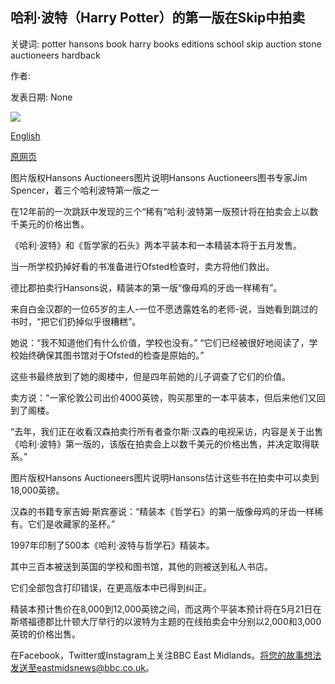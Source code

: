 ## 哈利·波特（Harry Potter）的第一版在Skip中拍卖

关键词: potter hansons book harry books editions school skip auction stone auctioneers hardback

作者: 

发表日期: None

![](https://ichef.bbci.co.uk/news/1024/branded_news/5E17/production/_112178042_harrypotterandthephilosopher'sstone.jpg)

[English](Harry%20Potter%20first%20editions%20found%20in%20skip%20go%20up%20for%20auction.md)

[原网页](https://www.bbc.com/news/uk-england-derbyshire-52572068)

图片版权Hansons Auctioneers图片说明Hansons Auctioneers图书专家Jim Spencer，着三个哈利波特第一版之一

在12年前的一次跳跃中发现的三个“稀有”哈利·波特第一版预计将在拍卖会上以数千美元的价格出售。

《哈利·波特》和《哲学家的石头》两本平装本和一本精装本将于五月发售。

当一所学校扔掉好看的书准备进行Ofsted检查时，卖方将他们救出。

德比郡拍卖行Hansons说，精装本的第一版“像母鸡的牙齿一样稀有”。

来自白金汉郡的一位65岁的主人-一位不愿透露姓名的老师-说，当她看到跳过的书时，“把它们扔掉似乎很糟糕”。

她说：“我不知道他们有什么价值，学校也没有。” “它们已经被很好地阅读了，学校始终确保其图书馆对于Ofsted的检查是原始的。”

这些书最终放到了她的阁楼中，但是四年前她的儿子调查了它们的价值。

卖方说：“一家伦敦公司出价4000英镑，购买那里的一本平装本，但后来他们又回到了阁楼。

“去年，我们正在收看汉森拍卖行所有者查尔斯·汉森的电视采访，内容是关于出售《哈利·波特》第一版的，该版在拍卖会上以数千美元的价格出售，并决定取得联系。”

图片版权Hansons Auctioneers图片说明Hansons估计这些书在拍卖中可以卖到18,000英镑。

汉森的书籍专家吉姆·斯宾塞说：“精装本《哲学石》的第一版像母鸡的牙齿一样稀有。它们是收藏家的圣杯。”

1997年印制了50​​0本《哈利·波特与哲学石》精装本。

其中三百本被送到英国的学校和图书馆，其他的则被送到私人书店。

它们全部包含打印错误，在更高版本中已得到纠正。

精装本预计售价在8,000到12,000英镑之间，而这两个平装本预计将在5月21日在斯塔福德郡比什顿大厅举行的以波特为主题的在线拍卖会中分别以2,000和3,000英镑的价格出售。

在Facebook，Twitter或Instagram上关注BBC East Midlands。将您的故事想法发送至eastmidsnews@bbc.co.uk。